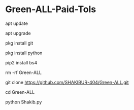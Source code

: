 # Green-ALL-Paid-Tols

apt update

apt upgrade

pkg install git

pkg install python

pip2 install bs4

rm -rf Green-ALL


git clone https://github.com/SHAKIBUR-404/Green-ALL.git

cd Green-ALL

python Shakib.py
